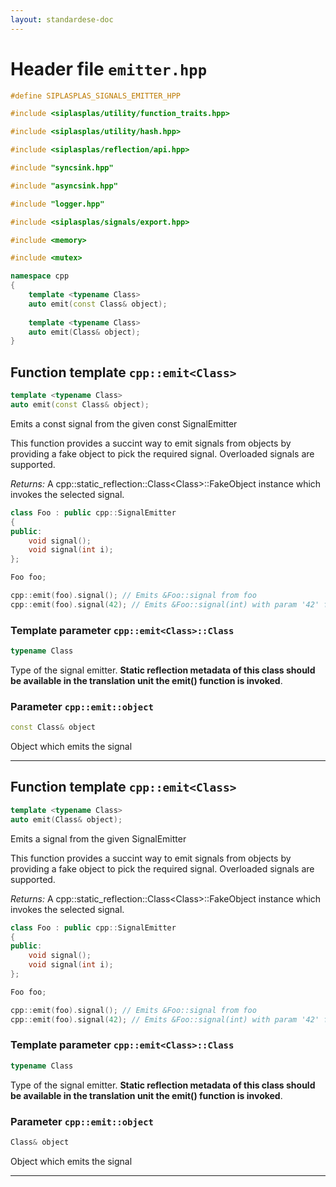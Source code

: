 ```yaml
---
layout: standardese-doc
---
```


# Header file `emitter.hpp`

``` cpp
#define SIPLASPLAS_SIGNALS_EMITTER_HPP 

#include <siplasplas/utility/function_traits.hpp>

#include <siplasplas/utility/hash.hpp>

#include <siplasplas/reflection/api.hpp>

#include "syncsink.hpp"

#include "asyncsink.hpp"

#include "logger.hpp"

#include <siplasplas/signals/export.hpp>

#include <memory>

#include <mutex>

namespace cpp
{
    template <typename Class>
    auto emit(const Class& object);
    
    template <typename Class>
    auto emit(Class& object);
}
```

## Function template `cpp::emit<Class>`<a id="cpp::emit<Class>"></a>

``` cpp
template <typename Class>
auto emit(const Class& object);
```

Emits a const signal from the given const SignalEmitter

This function provides a succint way to emit signals from objects by providing a fake object to pick the required signal. Overloaded signals are supported.

*Returns:* A cpp::static\_reflection::Class\<Class\>::FakeObject instance which invokes the selected signal.

``` cpp
class Foo : public cpp::SignalEmitter
{
public:
    void signal();
    void signal(int i);
};

Foo foo;

cpp::emit(foo).signal(); // Emits &Foo::signal from foo
cpp::emit(foo).signal(42); // Emits &Foo::signal(int) with param '42' from Foo
```

### Template parameter `cpp::emit<Class>::Class`<a id="cpp::emit<Class>::Class"></a>

``` cpp
typename Class
```

Type of the signal emitter. **Static reflection metadata of this class should be available in the translation unit the emit() function is invoked**.

### Parameter `cpp::emit::object`<a id="cpp::emit::object"></a>

``` cpp
const Class& object
```

Object which emits the signal

-----

## Function template `cpp::emit<Class>`<a id="cpp::emit<Class>"></a>

``` cpp
template <typename Class>
auto emit(Class& object);
```

Emits a signal from the given SignalEmitter

This function provides a succint way to emit signals from objects by providing a fake object to pick the required signal. Overloaded signals are supported.

*Returns:* A cpp::static\_reflection::Class\<Class\>::FakeObject instance which invokes the selected signal.

``` cpp
class Foo : public cpp::SignalEmitter
{
public:
    void signal();
    void signal(int i);
};

Foo foo;

cpp::emit(foo).signal(); // Emits &Foo::signal from foo
cpp::emit(foo).signal(42); // Emits &Foo::signal(int) with param '42' from Foo
```

### Template parameter `cpp::emit<Class>::Class`<a id="cpp::emit<Class>::Class"></a>

``` cpp
typename Class
```

Type of the signal emitter. **Static reflection metadata of this class should be available in the translation unit the emit() function is invoked**.

### Parameter `cpp::emit::object`<a id="cpp::emit::object"></a>

``` cpp
Class& object
```

Object which emits the signal

-----
